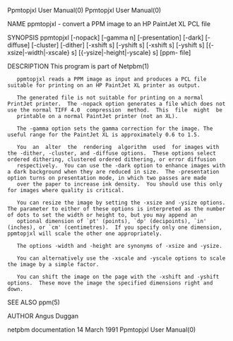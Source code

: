 Ppmtopjxl User Manual(0)                                                                                                                                                             Ppmtopjxl User Manual(0)



NAME
       ppmtopjxl - convert a PPM image to an HP PaintJet XL PCL file


SYNOPSIS
       ppmtopjxl  [-nopack] [-gamma n] [-presentation] [-dark] [-diffuse] [-cluster] [-dither] [-xshift s] [-yshift s] [-xshift s] [-yshift s] [{-xsize|-width|-xscale} s] [{-ysize|-height|-yscale} s] [ppm-
       file]


DESCRIPTION
       This program is part of Netpbm(1)

       ppmtopjxl reads a PPM image as input and produces a PCL file suitable for printing on an HP PaintJet XL printer as output.

       The generated file is not suitable for printing on a normal PrintJet printer.  The -nopack option generates a file which does not use the normal TIFF 4.0  compression  method.  This  file  might  be
       printable on a normal PaintJet printer (not an XL).

       The -gamma option sets the gamma correction for the image. The useful range for the PaintJet XL is approximately 0.6 to 1.5.

       You  an  alter  the  rendering  algorithm  used  for images with the -dither, -cluster, and -diffuse options.  These options select ordered dithering, clustered ordered dithering, or error diffusion
       respectively.  You can use the -dark option to enhance images with a dark background when they are reduced in size.  The -presentation option turns on presentation mode, in which two passes are made
       over the paper to increase ink density.  You should use this only for images where quality is critical.

       You can resize the image by setting the -xsize and -ysize options.  The parameter to either of these options is interpreted as the number of dots to set the width or height to, but you may append an
       optional dimension of `pt' (points), `dp' (decipoints), `in' (inches), or `cm' (centimetres).  If you specify only one dimension, ppmtopjxl will scale the other one appropriately.

       The options -width and -height are synonyms of -xsize and -ysize.

       You can alternatively use the -xscale and -yscale options to scale the image by a simple factor.

       You can shift the image on the page with the -xshift and -yshift options.  These move the image the specified dimensions right and down.


SEE ALSO
       ppm(5)



AUTHOR
       Angus Duggan



netpbm documentation                                                                            14 March 1991                                                                        Ppmtopjxl User Manual(0)
